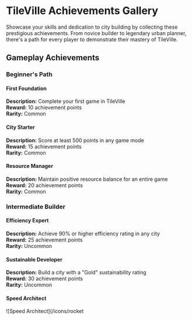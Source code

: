 # TileVille Achievements Gallery

Showcase your skills and dedication to city building by collecting these prestigious achievements. From novice builder to legendary urban planner, there's a path for every player to demonstrate their mastery of TileVille.

## Gameplay Achievements

### Beginner's Path

#### First Foundation

**Description:** Complete your first game in TileVille  
**Reward:** 10 achievement points  
**Rarity:** Common

#### City Starter

**Description:** Score at least 500 points in any game mode  
**Reward:** 15 achievement points  
**Rarity:** Common

#### Resource Manager

**Description:** Maintain positive resource balance for an entire game  
**Reward:** 20 achievement points  
**Rarity:** Common

### Intermediate Builder

#### Efficiency Expert

**Description:** Achieve 90% or higher efficiency rating in any city  
**Reward:** 25 achievement points  
**Rarity:** Uncommon

#### Sustainable Developer

**Description:** Build a city with a "Gold" sustainability rating  
**Reward:** 30 achievement points  
**Rarity:** Uncommon

#### Speed Architect

![Speed Architect](/icons/rocket
